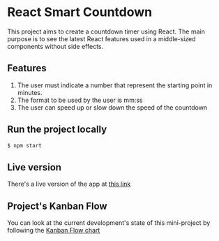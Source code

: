 # React Smart Countdown

This project aims to create a countdown timer using React. The main purpose is to see the latest React features used in a middle-sized components without side effects.

## Features

1. The user must indicate a number that represent the starting point in minutes.
2. The format to be used by the user is mm:ss
3. The user can speed up or slow down the speed of the countdown

## Run the project locally

```bash
$ npm start
```

## Live version

There's a live version of the app at [this link](www.google.com)

## Project's Kanban Flow

You can look at the current development's state of this mini-project by following the [Kanban Flow chart](https://github.com/jprivillaso/react-smart-countdown/projects/1)